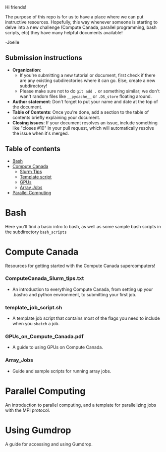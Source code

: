 Hi friends! 

The purpose of this repo is for us to have a place where we can put instructive resources. Hopefully, this way whenever someone is starting to delve into a new challenge (Compute Canada, parallel programming, bash scripts, etc) they have many helpful documents available! 

-Joelle

## Submission instructions 

- **Organization**: 
    * If you're submitting a new tutorial or document, first check if there are any existing subdirectories where it can go. Else, create a new subdirectory!
    * Please make sure not to do `git add .` or something similar; we don't wan't random files like `__pycache__` or `.DS_store` floating around.
- **Author statement**: Don't forget to put your name and date at the top of the document.
- **Table of Contents**: Once you're done, add a section to the table of contents briefly explaining your document.
- **Closing issues**: If your document resolves an issue, include something like "closes #10" in your pull request, which will automatically resolve the issue when it's merged. 

## **Table of contents** 

- [Bash](#bash)
- [Compute Canada](#compute-canada)
    * [Slurm Tips](#ComputeCanada_Slurm_tips.txt)
    * [Template script](#template_job_script.sh)
    * [GPUs](#GPUs_on_Compute_Canada.pdf)
    * [Array Jobs](#array_jobs)
- [Parallel Computing](#parallel-computing)

# Bash

Here you'll find a basic intro to bash, as well as some sample bash scripts in the subdirectory 
`bash_scripts`

# Compute Canada

Resources for getting started with the Compute Canada supercomputers!

### ComputeCanada_Slurm_tips.txt

- An introduction to everything Compute Canada, from setting up your .bashrc and python environment, to submitting your first job.

### template_job_script.sh

- A template job script that contains most of the flags you need to include when you `sbatch` a job. 

### GPUs_on_Compute_Canada.pdf

- A guide to using GPUs on Compute Canada. 

### Array_Jobs

- Guide and sample scripts for running array jobs. 

# Parallel Computing

An introduction to parallel computing, and a template for parallelizing jobs with the MPI protocol. 

# Using Gumdrop

A guide for accessing and using Gumdrop. 
